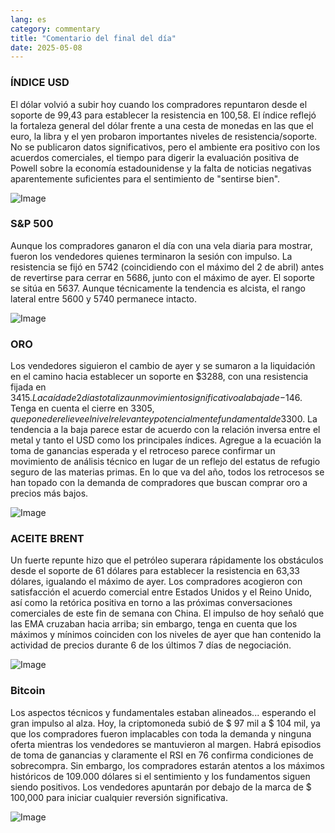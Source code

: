 ```yaml
---
lang: es
category: commentary
title: "Comentario del final del día"
date: 2025-05-08
---
```


### ÍNDICE USD

El dólar volvió a subir hoy cuando los compradores repuntaron desde el soporte de 99,43 para establecer la resistencia en 100,58. El índice reflejó la fortaleza general del dólar frente a una cesta de monedas en las que el euro, la libra y el yen probaron importantes niveles de resistencia/soporte. No se publicaron datos significativos, pero el ambiente era positivo con los acuerdos comerciales, el tiempo para digerir la evaluación positiva de Powell sobre la economía estadounidense y la falta de noticias negativas aparentemente suficientes para el sentimiento de "sentirse bien".

![Image](https://markleighedu.github.io/img/May-2025/08-May-2025/usdindex.jpg)

### S&P 500

Aunque los compradores ganaron el día con una vela diaria para mostrar, fueron los vendedores quienes terminaron la sesión con impulso. La resistencia se fijó en 5742 (coincidiendo con el máximo del 2 de abril) antes de revertirse para cerrar en 5686, junto con el máximo de ayer. El soporte se sitúa en 5637. Aunque técnicamente la tendencia es alcista, el rango lateral entre 5600 y 5740 permanece intacto. 

![Image](https://markleighedu.github.io/img/May-2025/08-May-2025/sp500.jpg)

### ORO

Los vendedores siguieron el cambio de ayer y se sumaron a la liquidación en el camino hacia establecer un soporte en $3288, con una resistencia fijada en $3415.  La caída de 2 días totaliza un movimiento significativo a la baja de -$146. Tenga en cuenta el cierre en 3305$, que pone de relieve el nivel relevante y potencialmente fundamental de 3300$. La tendencia a la baja parece estar de acuerdo con la relación inversa entre el metal y tanto el USD como los principales índices. Agregue a la ecuación la toma de ganancias esperada y el retroceso parece confirmar un movimiento de análisis técnico en lugar de un reflejo del estatus de refugio seguro de las materias primas. En lo que va del año, todos los retrocesos se han topado con la demanda de compradores que buscan comprar oro a precios más bajos. 

![Image](https://markleighedu.github.io/img/May-2025/08-May-2025/gold.jpg)

### ACEITE BRENT

Un fuerte repunte hizo que el petróleo superara rápidamente los obstáculos desde el soporte de 61 dólares para establecer la resistencia en 63,33 dólares, igualando el máximo de ayer. Los compradores acogieron con satisfacción el acuerdo comercial entre Estados Unidos y el Reino Unido, así como la retórica positiva en torno a las próximas conversaciones comerciales de este fin de semana con China. El impulso de hoy señaló que las EMA cruzaban hacia arriba; sin embargo, tenga en cuenta que los máximos y mínimos coinciden con los niveles de ayer que han contenido la actividad de precios durante 6 de los últimos 7 días de negociación.

![Image](https://markleighedu.github.io/img/May-2025/08-May-2025/brentoil.jpg)

### Bitcoin

Los aspectos técnicos y fundamentales estaban alineados... esperando el gran impulso al alza. Hoy, la criptomoneda subió de $ 97 mil a $ 104 mil, ya que los compradores fueron implacables con toda la demanda y ninguna oferta mientras los vendedores se mantuvieron al margen. Habrá episodios de toma de ganancias y claramente el RSI en 76 confirma condiciones de sobrecompra. Sin embargo, los compradores estarán atentos a los máximos históricos de 109.000 dólares si el sentimiento y los fundamentos siguen siendo positivos. Los vendedores apuntarán por debajo de la marca de $ 100,000 para iniciar cualquier reversión significativa.

![Image](https://markleighedu.github.io/img/May-2025/08-May-2025/bitcoin.jpg)


